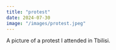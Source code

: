 ```yaml
---
title: "protest"
date: 2024-07-30
image: "/images/protest.jpeg"
---
```


A picture of a protest I attended in Tbilisi.